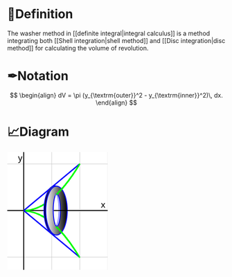 # 📝Definition
The washer method in [[definite integral|integral calculus]] is a method integrating both [[Shell integration|shell method]] and [[Disc integration|disc method]] for calculating the volume of revolution.
# ✒Notation
$$
\begin{align}
dV = \pi (y_{\textrm{outer}}^2 - y_{\textrm{inner}}^2)\, dx.
\end{align}
$$
# 📈Diagram
![name|200](../assets/images_app1_washer2.svg)
